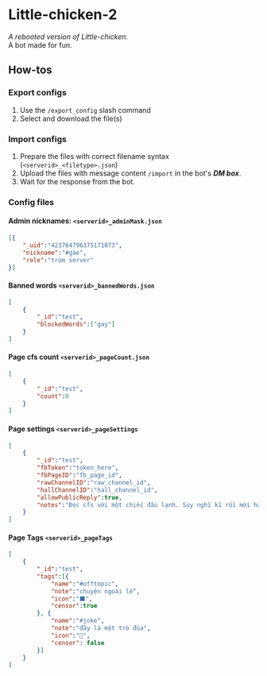 # Little-chicken-2
*A rebooted version of Little-chicken.*<br>
A bot made for fun.

## How-tos
### Export configs
1. Use the `/export_config` slash command
2. Select and download the file(s)
### Import configs
1. Prepare the files with correct filename syntax (`<serverid>_<filetype>.json`)
2. Upload the files with message content `/import` in the bot's ***DM box***.
3. Wait for the response from the bot.
### Config files
#### Admin nicknames: `<serverid>_adminMask.json`
```json
[{
    "_uid":"423764796375171073",
    "nickname":"#gàe",
    "role":"trùm server"
}]
```
#### Banned words `<serverid>_bannedWords.json`
```json
[
    {
        "_id":"test",
        "blockedWords":["gay"]
    }
]
```
#### Page cfs count `<serverid>_pageCount.json`
```json
[
    {
        "_id":"test",
        "count":0
    }
]
```
#### Page settings `<serverid>_pageSettings`
```json
[
    {
        "_id":"test",
        "fbToken":"token_here",
        "fbPageID":"fb_page_id",
        "rawChannelID":"raw_channel_id",
        "hallChannelID":"hall_channel_id",
        "allowPublicReply":true, 
        "notes":"Đọc cfs với một chiếc đầu lạnh. Suy nghĩ kĩ rồi mới hành động. Đừng tay nhanh hơn não."
    }
]
```
#### Page Tags `<serverid>_pageTags`
```json
[
    {
        "_id":"test",
        "tags":[{
            "name":"#offtopic",
            "note":"chuyện ngoài lề",
            "icon":"⬛",
            "censor":true
        }, {
            "name":"#joke",
            "note":"đây là một trò đùa",
            "icon":"🤡",
            "censor": false
        }]
    }
]
```